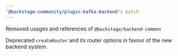 ```yaml
---
'@backstage-community/plugin-kafka-backend': patch
---
```


Removed usages and references of `@backstage/backend-common`

Deprecated `createRouter` and its router options in favour of the new backend system.
